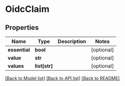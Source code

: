 # OidcClaim

## Properties
Name | Type | Description | Notes
------------ | ------------- | ------------- | -------------
**essential** | **bool** |  | [optional] 
**value** | **str** |  | [optional] 
**values** | **list[str]** |  | [optional] 

[[Back to Model list]](../README.md#documentation-for-models) [[Back to API list]](../README.md#documentation-for-api-endpoints) [[Back to README]](../README.md)

